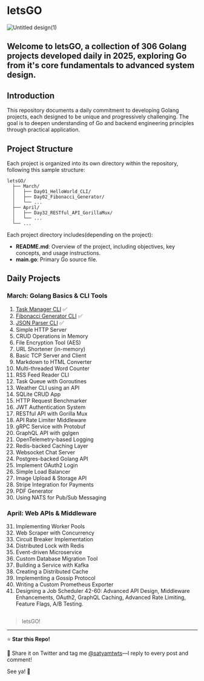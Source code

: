 # letsGO

![Untitled design(1)](https://github.com/user-attachments/assets/c247b8f4-d69b-4522-af59-ba5bc1ad1fff)


Welcome to **letsGO**, a collection of 306 Golang projects developed daily in 2025, exploring Go from it's core fundamentals to advanced system design.
---
## Introduction

This repository documents a daily commitment to developing Golang projects, each designed to be unique and progressively challenging. The goal is to deepen understanding of Go and backend engineering principles through practical application.

## Project Structure

Each project is organized into its own directory within the repository, following this sample structure:

```
letsGO/
  ├── March/
  │   ├── Day01_HelloWorld_CLI/
  │   ├── Day02_Fibonacci_Generator/
  │   └── ...
  ├── April/
  │   ├── Day32_RESTful_API_GorillaMux/
  │   └── ...
  └── ...
```

Each project directory includes(depending on the project):

- **README.md**: Overview of the project, including objectives, key concepts, and usage instructions.
- **main.go**: Primary Go source file.


## Daily Projects

### March: Golang Basics & CLI Tools

1. [Task Manager CLI](https://github.com/Satyxm/letsGO/tree/main/taskcli) ✅
2. [Fibonacci Generator CLI](https://github.com/Satyxm/letsGO/tree/main/fibo_CLI) ✅
3. [JSON Parser CLI](https://github.com/Satyxm/letsGO/tree/main/jsonparser) ✅
4. Simple HTTP Server
5. CRUD Operations in Memory
6. File Encryption Tool (AES)
7. URL Shortener (in-memory)
8. Basic TCP Server and Client
9. Markdown to HTML Converter
10. Multi-threaded Word Counter
11. RSS Feed Reader CLI
12. Task Queue with Goroutines
13. Weather CLI using an API
14. SQLite CRUD App
15. HTTP Request Benchmarker
16. JWT Authentication System
17. RESTful API with Gorilla Mux
18. API Rate Limiter Middleware
19. gRPC Service with Protobuf
20. GraphQL API with gqlgen
21. OpenTelemetry-based Logging
22. Redis-backed Caching Layer
23. Websocket Chat Server
24. Postgres-backed Golang API
25. Implement OAuth2 Login
26. Simple Load Balancer
27. Image Upload & Storage API
28. Stripe Integration for Payments
29. PDF Generator
30. Using NATS for Pub/Sub Messaging

### April: Web APIs & Middleware

31. Implementing Worker Pools
32. Web Scraper with Concurrency
33. Circuit Breaker Implementation
34. Distributed Lock with Redis
35. Event-driven Microservice
36. Custom Database Migration Tool
37. Building a Service with Kafka
38. Creating a Distributed Cache
39. Implementing a Gossip Protocol
40. Writing a Custom Prometheus Exporter
41. Designing a Job Scheduler
    42-60: Advanced API Design, Middleware Enhancements, OAuth2, GraphQL Caching, Advanced Rate Limiting, Feature Flags, A/B Testing.

##

> letsGO!



---

⭐ **Star this Repo!**  

🔗 Share it on Twitter and tag me [@satyamtwts](https://twitter.com/satyamtwts)—I reply to every post and comment!  

See ya! 👋  
